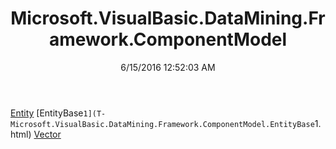 ﻿---
title: Microsoft.VisualBasic.DataMining.Framework.ComponentModel
date: 6/15/2016 12:52:03 AM
---

[Entity](T-Microsoft.VisualBasic.DataMining.Framework.ComponentModel.Entity.html)
[EntityBase`1](T-Microsoft.VisualBasic.DataMining.Framework.ComponentModel.EntityBase`1.html)
[Vector](T-Microsoft.VisualBasic.DataMining.Framework.ComponentModel.Vector.html)
